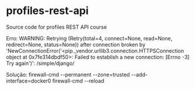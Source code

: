 # profiles-rest-api
Source code for profiles REST API course


Erro:
WARNING: Retrying (Retry(total=4, connect=None, read=None, redirect=None, status=None)) after connection broken by 'NewConnectionError('<pip._vendor.urllib3.connection.HTTPSConnection object at 0x7fe314dbdf50>: Failed to establish a new connection: [Errno -3] Try again')': /simple/django/

Solução:
firewall-cmd --permanent --zone=trusted --add-interface=docker0
firewall-cmd --reload
